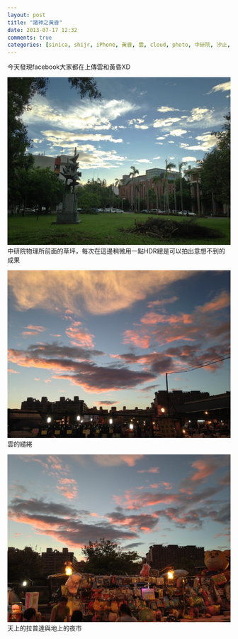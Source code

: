 ```yaml
---
layout: post
title: "諸神之黃昏"
date: 2013-07-17 12:32
comments: true
categories: [sinica, shijr, iPhone, 黃昏, 雲, cloud, photo, 中研院, 汐止, 樟樹國中, 夜市, night-market]
---
```

今天發現facebook大家都在上傳雲和黃昏XD

![IMG_4761.jpg](/assets/img/2013/Rr2J9eAQDSreJftlrZDg_IMG_4761.jpg)中研院物理所前面的草坪，每次在這邊稍微用一點HDR總是可以拍出意想不到的成果

![IMG_4767.jpg](/assets/img/2013/uGN6A2OITXmMJFAybpYd_IMG_4767.jpg)雲的繾綣
<!--more-->

![IMG_4772.jpg](/assets/img/2013/qycPLLLSQvqPDHiX5OwE_IMG_4772.jpg)天上的拉普達與地上的夜市